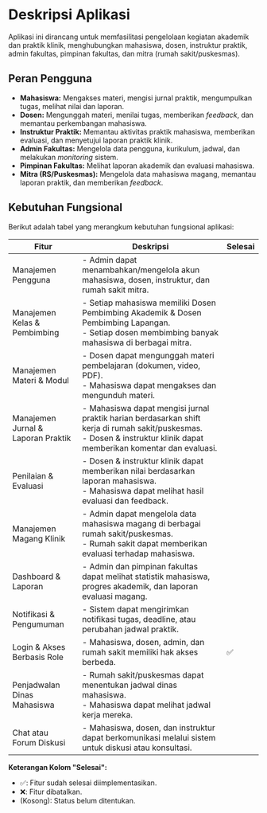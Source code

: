 # Deskripsi Aplikasi

Aplikasi ini dirancang untuk memfasilitasi pengelolaan kegiatan akademik dan praktik klinik, menghubungkan mahasiswa, dosen, instruktur praktik, admin fakultas, pimpinan fakultas, dan mitra (rumah sakit/puskesmas).

## Peran Pengguna

-   **Mahasiswa:** Mengakses materi, mengisi jurnal praktik, mengumpulkan tugas, melihat nilai dan laporan.
-   **Dosen:** Mengunggah materi, menilai tugas, memberikan _feedback_, dan memantau perkembangan mahasiswa.
-   **Instruktur Praktik:** Memantau aktivitas praktik mahasiswa, memberikan evaluasi, dan menyetujui laporan praktik klinik.
-   **Admin Fakultas:** Mengelola data pengguna, kurikulum, jadwal, dan melakukan _monitoring_ sistem.
-   **Pimpinan Fakultas:** Melihat laporan akademik dan evaluasi mahasiswa.
-   **Mitra (RS/Puskesmas):** Mengelola data mahasiswa magang, memantau laporan praktik, dan memberikan _feedback_.

## Kebutuhan Fungsional

Berikut adalah tabel yang merangkum kebutuhan fungsional aplikasi:

| Fitur                                | Deskripsi                                                                 | Selesai |
|--------------------------------------|---------------------------------------------------------------------------|---------|
| Manajemen Pengguna                   | - Admin dapat menambahkan/mengelola akun mahasiswa, dosen, instruktur, dan rumah sakit mitra. |         |
| Manajemen Kelas & Pembimbing         | - Setiap mahasiswa memiliki Dosen Pembimbing Akademik & Dosen Pembimbing Lapangan. <br> - Setiap dosen membimbing banyak mahasiswa di berbagai mitra. |         |
| Manajemen Materi & Modul             | - Dosen dapat mengunggah materi pembelajaran (dokumen, video, PDF). <br> - Mahasiswa dapat mengakses dan mengunduh materi. |         |
| Manajemen Jurnal & Laporan Praktik   | - Mahasiswa dapat mengisi jurnal praktik harian berdasarkan shift kerja di rumah sakit/puskesmas. <br> - Dosen & instruktur klinik dapat memberikan komentar dan evaluasi. |         |
| Penilaian & Evaluasi                 | - Dosen & instruktur klinik dapat memberikan nilai berdasarkan laporan mahasiswa. <br> - Mahasiswa dapat melihat hasil evaluasi dan feedback. |         |
| Manajemen Magang Klinik              | - Admin dapat mengelola data mahasiswa magang di berbagai rumah sakit/puskesmas. <br> - Rumah sakit dapat memberikan evaluasi terhadap mahasiswa. |         |
| Dashboard & Laporan                  | - Admin dan pimpinan fakultas dapat melihat statistik mahasiswa, progres akademik, dan laporan evaluasi magang. |         |
| Notifikasi & Pengumuman              | - Sistem dapat mengirimkan notifikasi tugas, deadline, atau perubahan jadwal praktik. |         |
| Login & Akses Berbasis Role          | - Mahasiswa, dosen, admin, dan rumah sakit memiliki hak akses berbeda. | ✅       |
| Penjadwalan Dinas Mahasiswa          | - Rumah sakit/puskesmas dapat menentukan jadwal dinas mahasiswa. <br> - Mahasiswa dapat melihat jadwal kerja mereka. |         |
| Chat atau Forum Diskusi              | - Mahasiswa, dosen, dan instruktur dapat berkomunikasi melalui sistem untuk diskusi atau konsultasi. |         |


**Keterangan Kolom "Selesai":**

-   ✅: Fitur sudah selesai diimplementasikan.
-   ❌: Fitur dibatalkan.
-   (Kosong): Status belum ditentukan.
